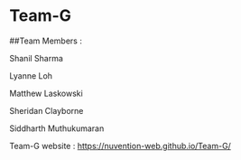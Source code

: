 # Team-G

##Team Members : 

Shanil Sharma

Lyanne Loh

Matthew Laskowski

Sheridan Clayborne

Siddharth Muthukumaran

Team-G website : https://nuvention-web.github.io/Team-G/